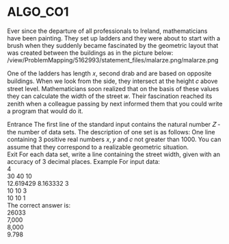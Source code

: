 # ALGO_CO1
Ever since the departure of all professionals to Ireland, mathematicians have been painting. They set up ladders and they were about to start with a brush when they suddenly became fascinated by the geometric layout that was created between the buildings as in the picture below: 
/view/ProblemMapping/5162993/statement_files/malarze.png/malarze.png 

One of the ladders has length 𝑥, second drab and are based on opposite buildings. When we look from the side, they intersect at the height 𝑐 above street level. Mathematicians soon realized that on the basis of these values ​​they can calculate the width of the street 𝑤. Their fascination reached its zenith when a colleague passing by next informed them that you could write a program that would do it. 

Entrance The first line of the standard input contains the natural number 𝑍 - the number of data sets. The description of one set is as follows:  One line containing 3 positive real numbers 𝑥, 𝑦 and 𝑐 not greater than 1000. You can assume that they correspond to a realizable geometric situation.  
Exit For each data set, write a line containing the street width, given with an accuracy of 3 decimal places. 
Example For input data:   
4   
30 40 10   
12.619429 8.163332 3   
10 10 3   
10 10 1  
The correct answer is:   
26033   
7,000   
8,000   
9.798  
